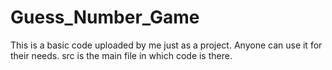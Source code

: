 # Guess_Number_Game

This is a basic code uploaded by me just as a project. Anyone can use it for their needs. src is the main file in which code is there.
